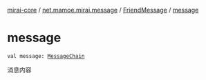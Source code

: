 [mirai-core](../../index.md) / [net.mamoe.mirai.message](../index.md) / [FriendMessage](index.md) / [message](./message.md)

# message

`val message: `[`MessageChain`](../../net.mamoe.mirai.message.data/-message-chain/index.md)

消息内容

